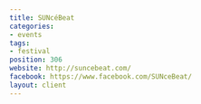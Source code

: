 ```yaml
---
title: SUNcéBeat
categories:
- events
tags:
- festival
position: 306
website: http://suncebeat.com/
facebook: https://www.facebook.com/SUNceBeat/
layout: client
---
```


